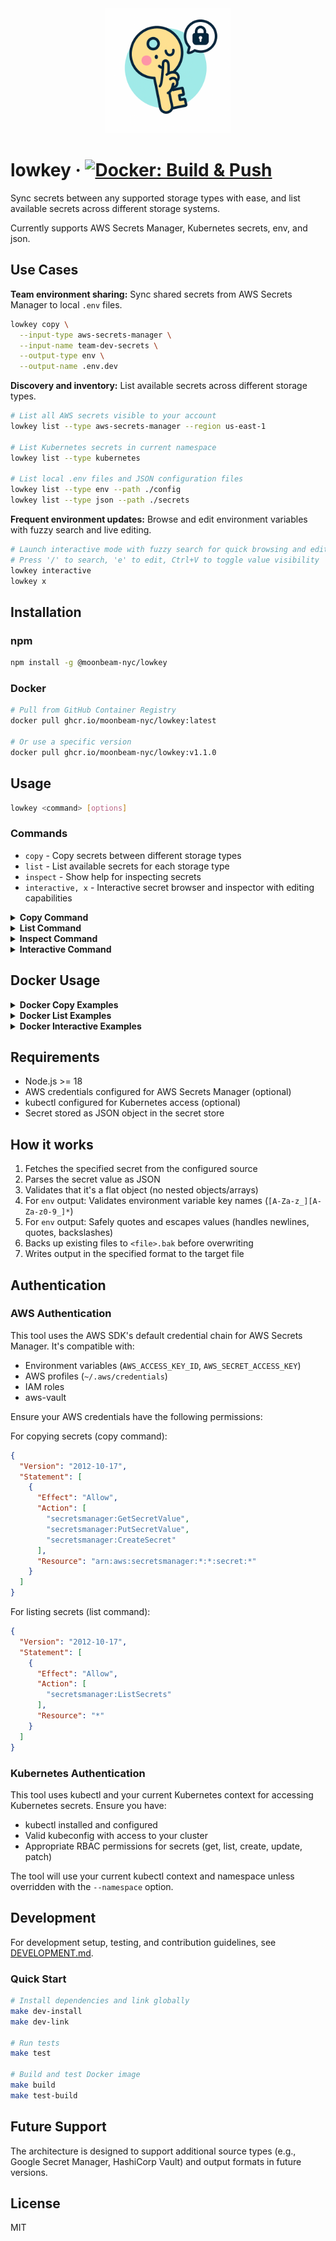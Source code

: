 <div align="center">
  <img src="static/lowkey.png" alt="lowkey logo" width="200">
</div>

# lowkey · [![Docker: Build & Push](https://github.com/moonbeam-nyc/lowkey/actions/workflows/docker.yml/badge.svg)](https://github.com/moonbeam-nyc/lowkey/actions/workflows/docker.yml)

Sync secrets between any supported storage types with ease, and list available secrets across different storage systems.

Currently supports AWS Secrets Manager, Kubernetes secrets, env, and json.

## Use Cases

**Team environment sharing:** Sync shared secrets from AWS Secrets Manager to local `.env` files.

```bash
lowkey copy \
  --input-type aws-secrets-manager \
  --input-name team-dev-secrets \
  --output-type env \
  --output-name .env.dev
```

**Discovery and inventory:** List available secrets across different storage types.

```bash
# List all AWS secrets visible to your account
lowkey list --type aws-secrets-manager --region us-east-1

# List Kubernetes secrets in current namespace
lowkey list --type kubernetes

# List local .env files and JSON configuration files
lowkey list --type env --path ./config
lowkey list --type json --path ./secrets
```

**Frequent environment updates:** Browse and edit environment variables with fuzzy search and live editing.

```bash
# Launch interactive mode with fuzzy search for quick browsing and editing
# Press '/' to search, 'e' to edit, Ctrl+V to toggle value visibility
lowkey interactive
lowkey x
```

## Installation

### npm
```bash
npm install -g @moonbeam-nyc/lowkey
```

### Docker
```bash
# Pull from GitHub Container Registry
docker pull ghcr.io/moonbeam-nyc/lowkey:latest

# Or use a specific version
docker pull ghcr.io/moonbeam-nyc/lowkey:v1.1.0
```

## Usage

```bash
lowkey <command> [options]
```

### Commands

- `copy` - Copy secrets between different storage types
- `list` - List available secrets for each storage type
- `inspect` - Show help for inspecting secrets
- `interactive, x` - Interactive secret browser and inspector with editing capabilities

<details>
<summary><strong>Copy Command</strong></summary>

Copy secrets between different storage types:

```bash
lowkey copy --input-type <type> --input-name <name|path> --output-type <type> [options]
```

#### Copy Options

- `--input-type <type>` - Input source type (required)
- `--input-name <name>` - Input source name/path (required)
- `--region <region>` - AWS region (or use AWS_REGION environment variable)
- `--namespace <namespace>` - Kubernetes namespace (defaults to current context namespace)
- `--output-type <type>` - Output format (required)
- `--output-name <file>` - Output file path (default: stdout)
- `--stage <stage>` - Secret version stage (default: `AWSCURRENT`)
- `-y, --yes` - Auto-confirm prompts (e.g., secret creation)
- `--help, -h` - Show help message

#### Copy Examples

```bash
# AWS Secrets Manager to env file
lowkey copy \
  --input-type aws-secrets-manager \
  --input-name my-secrets \
  --output-type env \
  --output-name .env

# Convert JSON to env format
lowkey copy \
  --input-type json \
  --input-name config.json \
  --output-type env \
  --output-name .env

# Upload to AWS Secrets Manager (auto-create if needed)
lowkey copy \
  --input-type env \
  --input-name .env \
  --output-type aws-secrets-manager \
  --output-name new-secret \
  --yes

# Copy from Kubernetes secret to env file
lowkey copy \
  --input-type kubernetes \
  --input-name my-k8s-secret \
  --namespace production \
  --output-type env \
  --output-name .env
```

</details>

<details>
<summary><strong>List Command</strong></summary>

List available secrets for each storage type:

```bash
lowkey list --type <type> [options]
```

#### List Options

- `--type <type>` - Storage type to list (required)
- `--region <region>` - AWS region (or use AWS_REGION environment variable)
- `--namespace <namespace>` - Kubernetes namespace (defaults to current context namespace)
- `--path <path>` - Directory path to search for files (default: current directory)
- `--help, -h` - Show help message

#### List Examples

```bash
# List all AWS secrets in your account
lowkey list --type aws-secrets-manager --region us-east-1

# List .env files in current directory
lowkey list --type env

# List JSON configuration files in a specific directory
lowkey list --type json --path ./config

# List env files in a specific directory
lowkey list --type env --path ./environments

# List Kubernetes secrets in specific namespace
lowkey list --type kubernetes --namespace production
```

</details>

<details>
<summary><strong>Inspect Command</strong></summary>

Show help and guidance for inspecting secrets:

```bash
lowkey inspect --help
```

The inspect command provides detailed information about how to examine secret contents and structure.

</details>

<details>
<summary><strong>Interactive Command</strong></summary>

Launch an interactive secret browser and inspector with fuzzy search and editing capabilities:

```bash
lowkey interactive [options]
lowkey x [options]  # Short alias
```

#### Interactive Features

- **Fuzzy searchable interface** - Navigate with arrow keys, press `/` to search
- **Multi-format support** - Browse AWS Secrets Manager, Kubernetes secrets, .env files, and JSON files
- **Live editing** - Press `e` to edit secrets in your preferred editor ($EDITOR or vim)
- **Real-time updates** - Changes are immediately saved to AWS or local files
- **Search preservation** - Search queries are preserved when navigating between views
- **Breadcrumb navigation** - Use ESC to go back, with preserved context

#### Interactive Options

- `--region <region>` - AWS region (or use AWS_REGION environment variable)
- `--namespace <namespace>` - Kubernetes namespace (defaults to current context namespace)
- `--path <path>` - Directory path to search for files (default: current directory)
- `--help, -h` - Show help message

#### Interactive Navigation

- `↑↓` or `j/k` - Navigate items
- `Ctrl+U/D` or `Ctrl+B/F` - Page up/down
- `/` - Enter search mode (shows cursor in search field)
- `e` - Edit selected secret (env/json/AWS/Kubernetes)
- `Ctrl+S` - Copy secrets (from key browser)
- `Ctrl+V` - Toggle showing values vs keys only
- `Enter` - Select item
- `Esc` - Go back or exit search mode
- `Ctrl+C` - Exit

#### Interactive Examples

```bash
# Launch interactive mode
lowkey interactive

# Use short alias
lowkey x

# Specify AWS region for browsing AWS secrets
lowkey interactive --region us-west-2

# Browse files in specific directory
lowkey x --path ./config
```

</details>


## Docker Usage

<details>
<summary><strong>Docker Copy Examples</strong></summary>

```bash
# AWS Secrets Manager to stdout
docker run --rm \
  -e AWS_ACCESS_KEY_ID \
  -e AWS_SECRET_ACCESS_KEY \
  -e AWS_REGION=us-east-1 \
  ghcr.io/moonbeam-nyc/lowkey:latest \
  copy --input-type aws-secrets-manager --input-name my-app-secrets --output-type env

# Using AWS profile with volume mount
docker run --rm \
  -v ~/.aws:/home/lowkey/.aws:ro \
  -e AWS_PROFILE=production \
  ghcr.io/moonbeam-nyc/lowkey:latest \
  copy --input-type aws-secrets-manager --input-name my-secrets --output-type env

# Convert local files with volume mount
docker run --rm \
  -v $(pwd):/workspace \
  ghcr.io/moonbeam-nyc/lowkey:latest \
  copy --input-type json --input-name /workspace/config.json \
  --output-type env --output-name /workspace/.env
```

</details>

<details>
<summary><strong>Docker List Examples</strong></summary>

```bash
# List AWS secrets
docker run --rm \
  -e AWS_ACCESS_KEY_ID \
  -e AWS_SECRET_ACCESS_KEY \
  -e AWS_REGION=us-east-1 \
  ghcr.io/moonbeam-nyc/lowkey:latest \
  list --type aws-secrets-manager --region us-east-1

# List local files with volume mount
docker run --rm \
  -v $(pwd):/workspace \
  ghcr.io/moonbeam-nyc/lowkey:latest \
  list --type env --path /workspace
```

</details>

<details>
<summary><strong>Docker Interactive Examples</strong></summary>

```bash
# Interactive AWS secrets browser
docker run --rm -it \
  -e AWS_ACCESS_KEY_ID \
  -e AWS_SECRET_ACCESS_KEY \
  -e AWS_REGION=us-east-1 \
  ghcr.io/moonbeam-nyc/lowkey:latest \
  interactive

# Interactive local files browser with volume mount
docker run --rm -it \
  -v $(pwd):/workspace \
  ghcr.io/moonbeam-nyc/lowkey:latest \
  x --path /workspace
```

</details>

## Requirements

- Node.js >= 18
- AWS credentials configured for AWS Secrets Manager (optional)
- kubectl configured for Kubernetes access (optional)
- Secret stored as JSON object in the secret store

## How it works

1. Fetches the specified secret from the configured source
2. Parses the secret value as JSON
3. Validates that it's a flat object (no nested objects/arrays)
4. For `env` output: Validates environment variable key names (`[A-Za-z_][A-Za-z0-9_]*`)
5. For `env` output: Safely quotes and escapes values (handles newlines, quotes, backslashes)
6. Backs up existing files to `<file>.bak` before overwriting
7. Writes output in the specified format to the target file

## Authentication

### AWS Authentication

This tool uses the AWS SDK's default credential chain for AWS Secrets Manager. It's compatible with:

- Environment variables (`AWS_ACCESS_KEY_ID`, `AWS_SECRET_ACCESS_KEY`)
- AWS profiles (`~/.aws/credentials`)
- IAM roles
- aws-vault

Ensure your AWS credentials have the following permissions:

For copying secrets (copy command):
```json
{
  "Version": "2012-10-17",
  "Statement": [
    {
      "Effect": "Allow",
      "Action": [
        "secretsmanager:GetSecretValue",
        "secretsmanager:PutSecretValue",
        "secretsmanager:CreateSecret"
      ],
      "Resource": "arn:aws:secretsmanager:*:*:secret:*"
    }
  ]
}
```

For listing secrets (list command):
```json
{
  "Version": "2012-10-17",
  "Statement": [
    {
      "Effect": "Allow",
      "Action": [
        "secretsmanager:ListSecrets"
      ],
      "Resource": "*"
    }
  ]
}
```

### Kubernetes Authentication

This tool uses kubectl and your current Kubernetes context for accessing Kubernetes secrets. Ensure you have:

- kubectl installed and configured
- Valid kubeconfig with access to your cluster
- Appropriate RBAC permissions for secrets (get, list, create, update, patch)

The tool will use your current kubectl context and namespace unless overridden with the `--namespace` option.

## Development

For development setup, testing, and contribution guidelines, see [DEVELOPMENT.md](DEVELOPMENT.md).

### Quick Start

```bash
# Install dependencies and link globally
make dev-install
make dev-link

# Run tests
make test

# Build and test Docker image
make build
make test-build
```

## Future Support

The architecture is designed to support additional source types (e.g., Google Secret Manager, HashiCorp Vault) and output formats in future versions.

## License

MIT